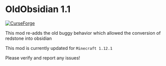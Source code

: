 OldObsidian 1.1
=========
[![ CurseForge](http://cf.way2muchnoise.eu/284764.svg)](https://minecraft.curseforge.com/projects/old-obsidian)

This mod re-adds the old buggy behavior which allowed the conversion of redstone into obsidian

This mod is currently updated for `Minecraft 1.12.1` 

Please verify and report any issues!
